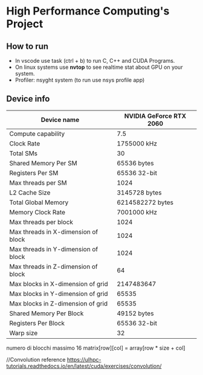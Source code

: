# High Performance Computing's Project

## How to run

- In vscode use task (ctrl + b) to run C, C++ and CUDA Programs.
- On linux systems use **nvtop** to see realtime stat about GPU on your system.
- Profiler: nsyght system (to run use nsys profile app)

## Device info

| Device name                         | NVIDIA GeForce RTX 2060 |
| ----------------------------------- | ----------------------- |
| Compute capability                  | 7.5                     |
| Clock Rate                          | 1755000 kHz             |
| Total SMs                           | 30                      |
| Shared Memory Per SM                | 65536 bytes             |
| Registers Per SM                    | 65536 32-bit            |
| Max threads per SM                  | 1024                    |
| L2 Cache Size                       | 3145728 bytes           |
| Total Global Memory                 | 6214582272 bytes        |
| Memory Clock Rate                   | 7001000 kHz             |
| Max threads per block               | 1024                    |
| Max threads in X-dimension of block | 1024                    |
| Max threads in Y-dimension of block | 1024                    |
| Max threads in Z-dimension of block | 64                      |
| Max blocks in X-dimension of grid   | 2147483647              |
| Max blocks in Y-dimension of grid   | 65535                   |
| Max blocks in Z-dimension of grid   | 65535                   |
| Shared Memory Per Block             | 49152 bytes             |
| Registers Per Block                 | 65536 32-bit            |
| Warp size                           | 32                      |

numero di blocchi massimo 16
matrix[row][col] = array[row * size + col]

//Convolution reference
https://ulhpc-tutorials.readthedocs.io/en/latest/cuda/exercises/convolution/